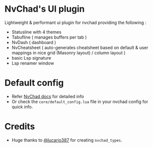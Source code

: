 # NvChad's UI plugin
Lightweight &amp; performant ui plugin for nvchad providing the following : 
- Statusline with 4 themes 
- Tabufline ( manages buffers per tab ) 
- NvDash ( dashboard ) 
- NvCheatsheet ( auto-generates cheatsheet based on default & user mappings in nice grid (Masonry layout) / column layout )
- basic Lsp signature 
- Lsp renamer window

# Default config 

- Refer [NvChad docs](https://nvchad.com/docs/config/nvchad_ui) for detailed info
- Or check the `core/default_config.lua` file in your nvchad config for quick info.

# Credits

- Huge thanks to [@lucario387](https://github.com/lucario387) for creating `nvchad_types`.

<!-- vim: set ft=markdown: -->